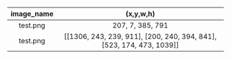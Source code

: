 # 
|image_name|(x,y,w,h)|
|:---:|:---:|
|test.png|207, 7, 385, 791|
|test.png|[[1306, 243, 239, 911], [200, 240, 394, 841], [523, 174, 473, 1039]]|
